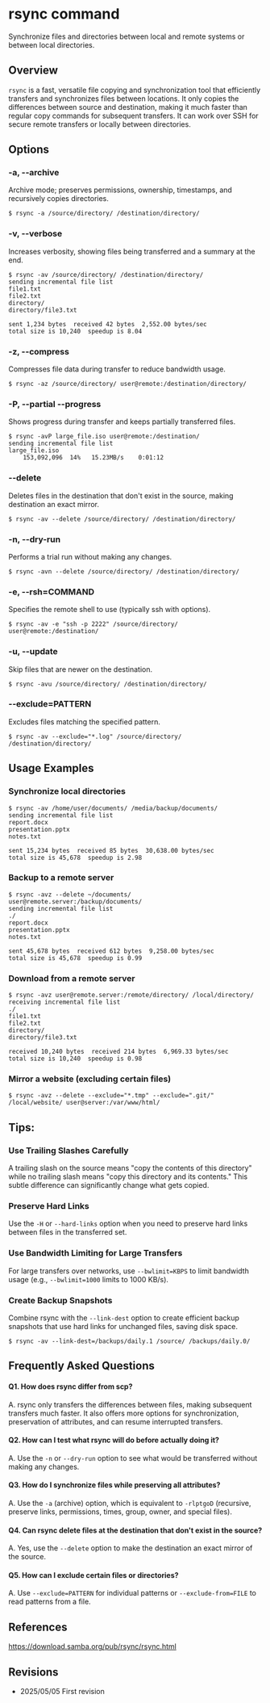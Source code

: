 # rsync command

Synchronize files and directories between local and remote systems or between local directories.

## Overview

`rsync` is a fast, versatile file copying and synchronization tool that efficiently transfers and synchronizes files between locations. It only copies the differences between source and destination, making it much faster than regular copy commands for subsequent transfers. It can work over SSH for secure remote transfers or locally between directories.

## Options

### **-a, --archive**

Archive mode; preserves permissions, ownership, timestamps, and recursively copies directories.

```console
$ rsync -a /source/directory/ /destination/directory/
```

### **-v, --verbose**

Increases verbosity, showing files being transferred and a summary at the end.

```console
$ rsync -av /source/directory/ /destination/directory/
sending incremental file list
file1.txt
file2.txt
directory/
directory/file3.txt

sent 1,234 bytes  received 42 bytes  2,552.00 bytes/sec
total size is 10,240  speedup is 8.04
```

### **-z, --compress**

Compresses file data during transfer to reduce bandwidth usage.

```console
$ rsync -az /source/directory/ user@remote:/destination/directory/
```

### **-P, --partial --progress**

Shows progress during transfer and keeps partially transferred files.

```console
$ rsync -avP large_file.iso user@remote:/destination/
sending incremental file list
large_file.iso
    153,092,096  14%   15.23MB/s    0:01:12
```

### **--delete**

Deletes files in the destination that don't exist in the source, making destination an exact mirror.

```console
$ rsync -av --delete /source/directory/ /destination/directory/
```

### **-n, --dry-run**

Performs a trial run without making any changes.

```console
$ rsync -avn --delete /source/directory/ /destination/directory/
```

### **-e, --rsh=COMMAND**

Specifies the remote shell to use (typically ssh with options).

```console
$ rsync -av -e "ssh -p 2222" /source/directory/ user@remote:/destination/
```

### **-u, --update**

Skip files that are newer on the destination.

```console
$ rsync -avu /source/directory/ /destination/directory/
```

### **--exclude=PATTERN**

Excludes files matching the specified pattern.

```console
$ rsync -av --exclude="*.log" /source/directory/ /destination/directory/
```

## Usage Examples

### Synchronize local directories

```console
$ rsync -av /home/user/documents/ /media/backup/documents/
sending incremental file list
report.docx
presentation.pptx
notes.txt

sent 15,234 bytes  received 85 bytes  30,638.00 bytes/sec
total size is 45,678  speedup is 2.98
```

### Backup to a remote server

```console
$ rsync -avz --delete ~/documents/ user@remote.server:/backup/documents/
sending incremental file list
./
report.docx
presentation.pptx
notes.txt

sent 45,678 bytes  received 612 bytes  9,258.00 bytes/sec
total size is 45,678  speedup is 0.99
```

### Download from a remote server

```console
$ rsync -avz user@remote.server:/remote/directory/ /local/directory/
receiving incremental file list
./
file1.txt
file2.txt
directory/
directory/file3.txt

received 10,240 bytes  received 214 bytes  6,969.33 bytes/sec
total size is 10,240  speedup is 0.98
```

### Mirror a website (excluding certain files)

```console
$ rsync -avz --delete --exclude="*.tmp" --exclude=".git/" /local/website/ user@server:/var/www/html/
```

## Tips:

### Use Trailing Slashes Carefully

A trailing slash on the source means "copy the contents of this directory" while no trailing slash means "copy this directory and its contents." This subtle difference can significantly change what gets copied.

### Preserve Hard Links

Use the `-H` or `--hard-links` option when you need to preserve hard links between files in the transferred set.

### Use Bandwidth Limiting for Large Transfers

For large transfers over networks, use `--bwlimit=KBPS` to limit bandwidth usage (e.g., `--bwlimit=1000` limits to 1000 KB/s).

### Create Backup Snapshots

Combine rsync with the `--link-dest` option to create efficient backup snapshots that use hard links for unchanged files, saving disk space.

```console
$ rsync -av --link-dest=/backups/daily.1 /source/ /backups/daily.0/
```

## Frequently Asked Questions

#### Q1. How does rsync differ from scp?
A. rsync only transfers the differences between files, making subsequent transfers much faster. It also offers more options for synchronization, preservation of attributes, and can resume interrupted transfers.

#### Q2. How can I test what rsync will do before actually doing it?
A. Use the `-n` or `--dry-run` option to see what would be transferred without making any changes.

#### Q3. How do I synchronize files while preserving all attributes?
A. Use the `-a` (archive) option, which is equivalent to `-rlptgoD` (recursive, preserve links, permissions, times, group, owner, and special files).

#### Q4. Can rsync delete files at the destination that don't exist in the source?
A. Yes, use the `--delete` option to make the destination an exact mirror of the source.

#### Q5. How can I exclude certain files or directories?
A. Use `--exclude=PATTERN` for individual patterns or `--exclude-from=FILE` to read patterns from a file.

## References

https://download.samba.org/pub/rsync/rsync.html

## Revisions

- 2025/05/05 First revision